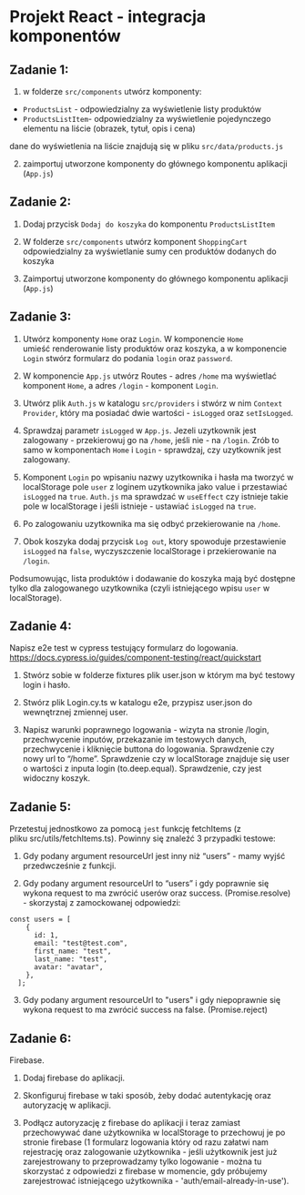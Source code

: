 # Projekt React - integracja komponentów

## Zadanie 1:

1. w folderze `src/components` utwórz komponenty:

- `ProductsList` - odpowiedzialny za wyświetlenie listy produktów
- `ProductsListItem`- odpowiedzialny za wyświetlenie pojedynczego elementu na liście (obrazek, tytuł, opis i cena)

dane do wyświetlenia na liście znajdują się w pliku `src/data/products.js`

2. zaimportuj utworzone komponenty do głównego komponentu aplikacji (`App.js`)

## Zadanie 2:

1. Dodaj przycisk `Dodaj do koszyka` do komponentu `ProductsListItem`

2. W folderze `src/components` utwórz komponent `ShoppingCart` odpowiedzialny za wyświetlanie sumy cen produktów dodanych do koszyka

3. Zaimportuj utworzone komponenty do głównego komponentu aplikacji (`App.js`)

## Zadanie 3:

1. Utwórz komponenty `Home` oraz `Login`. W komponencie `Home` umieść renderowanie listy produktów oraz koszyka, a w komponencie `Login` stwórz formularz do podania `login` oraz `password`.

2. W komponencie `App.js` utwórz Routes - adres `/home` ma wyświetlać komponent `Home`, a adres `/login` - komponent `Login`.

3. Utwórz plik `Auth.js` w katalogu `src/providers` i stwórz w nim `Context Provider`, który ma posiadać dwie wartości - `isLogged` oraz `setIsLogged`.

4. Sprawdzaj parametr `isLogged` w `App.js`. Jezeli uzytkownik jest zalogowany - przekierowuj go na `/home`, jeśli nie - na `/login`. Zrób to samo w komponentach `Home` i `Login` - sprawdzaj, czy uzytkownik jest zalogowany.

5. Komponent `Login` po wpisaniu nazwy uzytkownika i hasła ma tworzyć w localStorage pole `user` z loginem uzytkownika jako value i przestawiać `isLogged` na `true`. `Auth.js` ma sprawdzać w `useEffect` czy istnieje takie pole w localStorage i jeśli istnieje - ustawiać `isLogged` na `true`.

6. Po zalogowaniu uzytkownika ma się odbyć przekierowanie na `/home`.

7. Obok koszyka dodaj przycisk `Log out`, ktory spowoduje przestawienie `isLogged` na `false`, wyczyszczenie localStorage i przekierowanie na `/login`.

Podsumowując, lista produktów i dodawanie do koszyka mają być dostępne tylko dla zalogowanego uzytkownika (czyli istniejącego wpisu `user` w localStorage).

## Zadanie 4:

Napisz e2e test w cypress testujący formularz do logowania.
https://docs.cypress.io/guides/component-testing/react/quickstart

1. Stwórz sobie w folderze fixtures plik user.json w którym ma być testowy login i hasło.

2. Stwórz plik Login.cy.ts w katalogu e2e, przypisz user.json do wewnętrznej zmiennej user.

3. Napisz warunki poprawnego logowania - wizyta na stronie /login, przechwycenie inputów, przekazanie im testowych danych, przechwycenie i kliknięcie buttona do logowania. Sprawdzenie czy nowy url to “/home”. Sprawdzenie czy w localStorage znajduje się user o wartości z inputa login (to.deep.equal). Sprawdzenie, czy jest widoczny koszyk.

## Zadanie 5:

Przetestuj jednostkowo za pomocą `jest` funkcję fetchItems (z pliku src/utils/fetchItems.ts). Powinny się znaleźć 3 przypadki testowe:

1. Gdy podany argument resourceUrl jest inny niż “users” - mamy wyjść przedwcześnie z funkcji.

2. Gdy podany argument resourceUrl to “users” i gdy poprawnie się wykona request to ma zwrócić userów oraz success. (Promise.resolve) - skorzystaj z zamockowanej odpowiedzi:

```
const users = [
    {
      id: 1,
      email: "test@test.com",
      first_name: "test",
      last_name: "test",
      avatar: "avatar",
    },
  ];
```

3. Gdy podany argument resourceUrl to "users" i gdy niepoprawnie się wykona request to ma zwrócić success na false. (Promise.reject)

## Zadanie 6:

Firebase.

1. Dodaj firebase do aplikacji.

2. Skonfiguruj firebase w taki sposób, żeby dodać autentykację oraz autoryzację w aplikacji.

3. Podłącz autoryzację z firebase do aplikacji i teraz zamiast przechowywać dane użytkownika w localStorage to przechowuj je po stronie firebase (1 formularz logowania który od razu załatwi nam rejestrację oraz zalogowanie użytkownika - jeśli użytkownik jest już zarejestrowany to przeprowadzamy tylko logowanie - można tu skorzystać z odpowiedzi z firebase w momencie, gdy próbujemy zarejestrować istniejącego użytkownika - 'auth/email-already-in-use').
